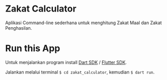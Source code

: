 # Zakat Calculator

Aplikasi Command-line sederhana untuk menghitung Zakat Maal dan Zakat Penghasilan.

# Run this App

Untuk menjalankan program install [Dart SDK](https://dart.dev/get-dart)
/ [Flutter SDK](https://docs.flutter.dev/get-started/install).

Jalankan melalui terminal `$ cd zakat_calculator`, kemudian `$ dart run`.
